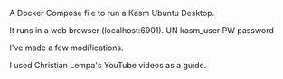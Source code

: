 A Docker Compose file to run a Kasm Ubuntu Desktop.

It runs in a web browser (localhost:6901).
UN kasm_user
PW password

I've made a few modifications.

I used Christian Lempa's YouTube videos as a guide.